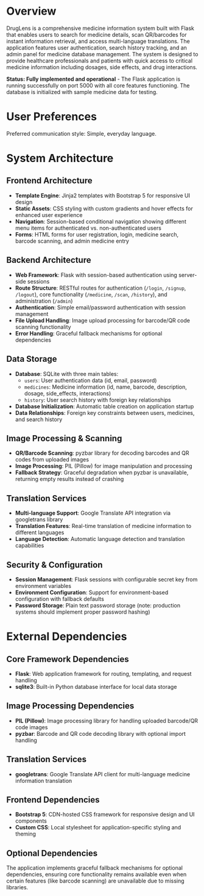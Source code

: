 # Overview

DrugLens is a comprehensive medicine information system built with Flask that enables users to search for medicine details, scan QR/barcodes for instant information retrieval, and access multi-language translations. The application features user authentication, search history tracking, and an admin panel for medicine database management. The system is designed to provide healthcare professionals and patients with quick access to critical medicine information including dosages, side effects, and drug interactions.

**Status: Fully implemented and operational** - The Flask application is running successfully on port 5000 with all core features functioning. The database is initialized with sample medicine data for testing.

# User Preferences

Preferred communication style: Simple, everyday language.

# System Architecture

## Frontend Architecture
- **Template Engine**: Jinja2 templates with Bootstrap 5 for responsive UI design
- **Static Assets**: CSS styling with custom gradients and hover effects for enhanced user experience
- **Navigation**: Session-based conditional navigation showing different menu items for authenticated vs. non-authenticated users
- **Forms**: HTML forms for user registration, login, medicine search, barcode scanning, and admin medicine entry

## Backend Architecture
- **Web Framework**: Flask with session-based authentication using server-side sessions
- **Route Structure**: RESTful routes for authentication (`/login`, `/signup`, `/logout`), core functionality (`/medicine`, `/scan`, `/history`), and administration (`/admin`)
- **Authentication**: Simple email/password authentication with session management
- **File Upload Handling**: Image upload processing for barcode/QR code scanning functionality
- **Error Handling**: Graceful fallback mechanisms for optional dependencies

## Data Storage
- **Database**: SQLite with three main tables:
  - `users`: User authentication data (id, email, password)
  - `medicines`: Medicine information (id, name, barcode, description, dosage, side_effects, interactions)
  - `history`: User search history with foreign key relationships
- **Database Initialization**: Automatic table creation on application startup
- **Data Relationships**: Foreign key constraints between users, medicines, and search history

## Image Processing & Scanning
- **QR/Barcode Scanning**: pyzbar library for decoding barcodes and QR codes from uploaded images
- **Image Processing**: PIL (Pillow) for image manipulation and processing
- **Fallback Strategy**: Graceful degradation when pyzbar is unavailable, returning empty results instead of crashing

## Translation Services
- **Multi-language Support**: Google Translate API integration via googletrans library
- **Translation Features**: Real-time translation of medicine information to different languages
- **Language Detection**: Automatic language detection and translation capabilities

## Security & Configuration
- **Session Management**: Flask sessions with configurable secret key from environment variables
- **Environment Configuration**: Support for environment-based configuration with fallback defaults
- **Password Storage**: Plain text password storage (note: production systems should implement proper password hashing)

# External Dependencies

## Core Framework Dependencies
- **Flask**: Web application framework for routing, templating, and request handling
- **sqlite3**: Built-in Python database interface for local data storage

## Image Processing Dependencies
- **PIL (Pillow)**: Image processing library for handling uploaded barcode/QR code images
- **pyzbar**: Barcode and QR code decoding library with optional import handling

## Translation Services
- **googletrans**: Google Translate API client for multi-language medicine information translation

## Frontend Dependencies
- **Bootstrap 5**: CDN-hosted CSS framework for responsive design and UI components
- **Custom CSS**: Local stylesheet for application-specific styling and theming

## Optional Dependencies
The application implements graceful fallback mechanisms for optional dependencies, ensuring core functionality remains available even when certain features (like barcode scanning) are unavailable due to missing libraries.